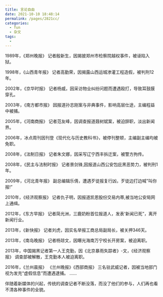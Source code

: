 ```yaml
---
title: 言论自由
date: 2021-10-10 18:48:14
permalink: /pages/2821cc/
categories:
  - fun
  - 杂文
tags:
  - 
---
```





1989年，《郑州晚报》 记者殷新生，因揭披郑州市检察院越权事件，被诬陷入狱。

1998年，《山西青年报》 记者高勤荣，因揭露山西运城渗灌工程造假，被判刑12年。

2002年，《京华时报》 记者杨威，因采访物业纠纷问题而遭遇殴打，导致耳鼓膜穿孔。

2003年，《南方都市报》 因报道孙志刚案与非典事件，影响高层仕途，主编程益中被捕。

2005年，《河南商报》 记者范友峰，因调查报道聂树斌案，被迫辞职，淡出新闻界。

2006年，冰点周刊因刊登《现代化与历史教科书》，被停刊整顿，主编副主编均被免职。

2008年，《法制日报》 记者朱文娜，因采写辽宁西丰拆迁案，被警方拘传。

2008年，《民主与法制时报》 记者景剑锋,因报道山西公安包庇黑恶势力，被判刑1年。

2009年，《河北青年报》 副总编辑乐倩，遭遇歹徒报复行凶，歹徒边打边喊"叫你报!”

2010年，《经济观察报》 记者仇子明，因报道凯恩股份交易内蒂,被当地公安局网上通缉。

2012年，《东方早报》 记者简光洲，三鹿奶粉首位报道人，发表'新闻已死”，离开新闻行业。

2013年，《新快报》 记者刘虎，因实名举报工商总局副局长，被关押346天。

2013年，《南岛晚报》 记者杨琼文，因曝光海南万宁校长开房案，被迫离职。

2013年，中国揭黑记者第一人王克勤，因《北京暴雨失踪者》-文，《经济观察报》 调查部被解散，王克勤本人被迫离职。

2016年，《兰州晨报》 《兰州晚报》《西部商报》 三名驻武威记者，因被当地部门视为发充“虚假信息”而遭遇逮捕。
……



伴随着新媒体的兴起，传统的调查记者不断没落，而没了他们的参与，人们再也看不清各种事件的全貌。

 

 

 

 

 

 

 

 

 

 

 

 

 

 

 

 